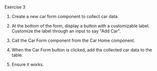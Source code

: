 Exercise 3

1. Create a new car form component to collect car data.

2. At the bottom of the form, display a button with a customizable label. Customize the label through an input to say "Add Car".

3. Call the Car Form component from the Car Home component.

4. When the Car Form button is clicked, add the collected car data to the table.

5. Ensure it works.